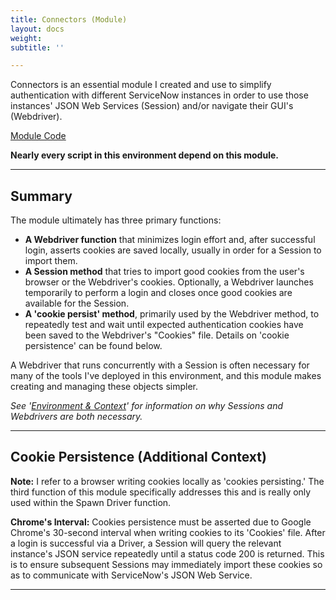 ```yaml
---
title: Connectors (Module)
layout: docs
weight: 
subtitle: ''

---
```

Connectors is an essential module I created and use to simplify authentication with different ServiceNow instances in order to use those instances' JSON Web Services (Session) and/or navigate their GUI's (Webdriver).

[Module Code](/docs/connectors/module-code/)

**Nearly every script in this environment depend on this module.**
<hr />

## Summary

The module ultimately has three primary functions:

* **A Webdriver function** that minimizes login effort and, after successful login, asserts cookies are saved locally, usually in order for a Session to import them.
* **A Session method** that tries to import good cookies from the user's browser or the Webdriver's cookies. Optionally, a Webdriver launches temporarily to perform a login and closes once good cookies are available for the Session.
* **A 'cookie persist' method**, primarily used by the Webdriver method, to repeatedly test and wait until expected authentication cookies have been saved to the Webdriver's "Cookies" file. Details on 'cookie persistence' can be found below.

A Webdriver that runs concurrently with a Session is often necessary for many of the tools I've deployed in this environment, and this module makes creating and managing these objects simpler.

_See '_[_Environment & Context_](/docs/general-context/)_' for information on why Sessions and Webdrivers are both necessary._

<hr />

## Cookie Persistence (Additional Context)

**Note:** I refer to a browser writing cookies locally as 'cookies persisting.' The third function of this module specifically addresses this and is really only used within the Spawn Driver function.

**Chrome's Interval:** Cookies persistence must be asserted due to Google Chrome's 30-second interval when writing cookies to its 'Cookies' file. After a login is successful via a Driver, a Session will query the relevant instance's JSON service repeatedly until a status code 200 is returned. This is to ensure subsequent Sessions may immediately import these cookies so as to communicate with ServiceNow's JSON Web Service.

<hr />